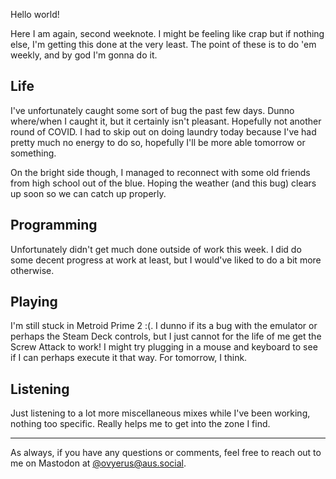 Hello world!

Here I am again, second weeknote. I might be feeling like crap but if nothing
else, I'm getting this done at the very least. The point of these is to do 'em
weekly, and by god I'm gonna do it.

## Life

I've unfortunately caught some sort of bug the past few days. Dunno where/when I
caught it, but it certainly isn't pleasant. Hopefully not another round of
COVID. I had to skip out on doing laundry today because I've had pretty much no
energy to do so, hopefully I'll be more able tomorrow or something.

On the bright side though, I managed to reconnect with some old friends from
high school out of the blue. Hoping the weather (and this bug) clears up soon so
we can catch up properly.

## Programming

Unfortunately didn't get much done outside of work this week. I did do some
decent progress at work at least, but I would've liked to do a bit more
otherwise.

## Playing

I'm still stuck in Metroid Prime 2 :(. I dunno if its a bug with the emulator or
perhaps the Steam Deck controls, but I just cannot for the life of me get the
Screw Attack to work! I might try plugging in a mouse and keyboard to see if I
can perhaps execute it that way. For tomorrow, I think.

## Listening

Just listening to a lot more miscellaneous mixes while I've been working,
nothing too specific. Really helps me to get into the zone I find.

---

As always, if you have any questions or comments, feel free to reach out to me
on Mastodon at [@ovyerus@aus.social](https://aus.social/@ovyerus).
